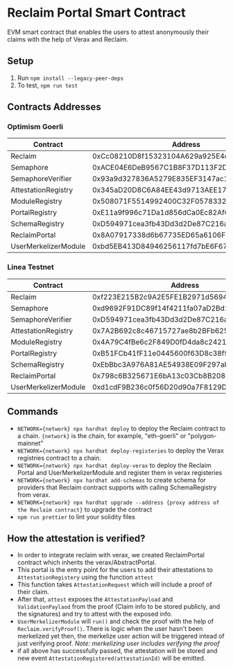 # Reclaim Portal Smart Contract

EVM smart contract that enables the users to attest anonymously their claims with the help of Verax and Reclaim.

## Setup

1. Run `npm install --legacy-peer-deps`
2. To test, `npm run test`

## Contracts Addresses

### Optimism Goerli

| Contract              | Address                                    |
|-----------------------|--------------------------------------------|
| Reclaim               | 0xCc08210D8f15323104A629a925E4cc59D0fa2Fe1 |
| Semaphore             | 0xACE04E6DeB9567C1B8F37D113F2Da9E690Fc128d |
| SemaphoreVerifier     | 0x93a9d327836A5279E835EF3147ac1fb54FBd726B |
| AttestationRegistry   | 0x345aD20D8C6A84EE43d9713AEE17e0F1A0183571 |
| ModuleRegistry        | 0x508071F5514992400C32F05783322E338ac79BA6 |
| PortalRegistry        | 0xE11a9f996c71Da1d856dCa0Ec82Af60c2786c2cf |
| SchemaRegistry        | 0xD594971cea3fb43Dd3d2De87C216ac2aCE320fc2 |
| ReclaimPortal         | 0x8A07917338d6b67735ED65a6106FF8C0ba488aBA |
| UserMerkelizerModule  | 0xbd5EB413D84946256117fd7bE6F67e0EBb28146f |

### Linea Testnet

| Contract              | Address                                    |
|-----------------------|--------------------------------------------|
| Reclaim               | 0xf223E215B2c9A2E5FE1B2971d5694684b2E734C1 |
| Semaphore             | 0xd9692F91DC89f14f4211fa07aD2Bd1E9aD99D953 |
| SemaphoreVerifier     | 0xD594971cea3fb43Dd3d2De87C216ac2aCE320fc2 |
| AttestationRegistry   | 0x7A2B692c8c46715727ae8b2BFb6259a1A1113fA0 |
| ModuleRegistry        | 0x4A79C4fBe6c2F849D0fD4da8c24214491BaF41cd |
| PortalRegistry        | 0xB51FCb41fF11e0445600f63D8c38f955DcCB0B2c |
| SchemaRegistry        | 0xEbBbc3A976A81AE54938E09F297ab7313E00D6a5 |
| ReclaimPortal         | 0x798c6B325671E6bA13c03Cb8B208d708F58B0f39 |
| UserMerkelizerModule  | 0xd1cdF9B236c0f56D20d90a7F8129D129e4cEb7DB |


## Commands

- `NETWORK={network} npx hardhat deploy` to deploy the Reclaim contract to a chain. `{network}` is the chain, for example, "eth-goerli" or "polygon-mainnet"
- `NETWORK={network} npx hardhat deploy-registeries` to deploy the Verax registries contract to a chain.
- `NETWORK={network} npx hardhat deploy-verax` to deploy the Reclaim Portal and UserMerkelizerModule and register them in verax registeries
- `NETWORK={network} npx hardhat add-schemas` to create schema for providers that Reclaim contract supports with calling SchemaRegistry from verax. 
- `NETWORK={network} npx hardhat upgrade --address {proxy address of the Reclaim contract}` to upgrade the contract
- `npm run prettier` to lint your solidity files

## How the attestation is verified?


- In order to integrate reclaim with verax, we created ReclaimPortal contract which inherits the verax/AbstractPortal.
- This portal is the entry point for the users to add their attestations to `AttestationRegistery` using the function `attest`
- This function takes `AttestationRequest` which will include a proof of their claim.
- After that, `attest` exposes the `AttestationPayload` and `ValidationPaylaod` from the proof (Claim info to be stored publicly, and the signatures) and try to attest with the exposed info.
- `UserMerkelizerModule` will `run()` and check the proof with the help of `Reclaim.verifyProof()`. There is logic when the user hasn't been merkelized yet then, the merkelize user action will be triggered intead of just verifying proof. *Note: merkelizing user includes verifying the proof*
- if all above has successfully passed, the attestation will be stored and new event `AttestationRegistered(attestationId)` will be emitted. 



